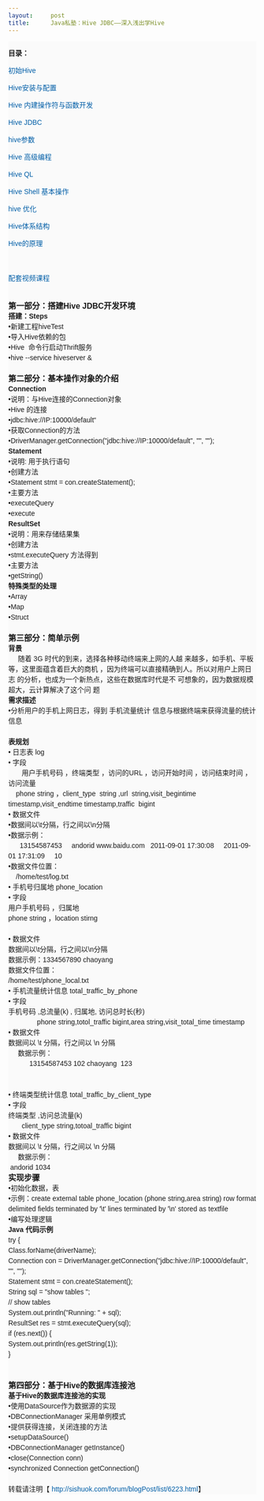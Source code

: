 ```yaml
---
layout:     post
title:      Java私塾：Hive JDBC——深入浅出学Hive
---
```

<div id="article_content" class="article_content clearfix csdn-tracking-statistics" data-pid="blog" data-mod="popu_307" data-dsm="post">
								            <link rel="stylesheet" href="https://csdnimg.cn/release/phoenix/template/css/ck_htmledit_views-f76675cdea.css">
						<div class="htmledit_views" id="content_views">
                
<div style="border-width:0px;overflow:hidden;font-family:verdana, arial, helvetica, sans-serif;line-height:21px;background-color:rgb(250,250,250);">
<p style="font-size:14px;line-height:1.5em;">
<span class="bold" style="font-weight:bold;line-height:1.5em;">目录：</span></p>
<p style="font-size:14px;line-height:1.5em;">
<a href="http://sishuok.com/forum/blogPost/list/6220.html" rel="nofollow" style="color:rgb(0,94,167);text-decoration:none;line-height:1.5em;">初始Hive</a></p>
<p style="font-size:14px;line-height:1.5em;">
<a href="http://sishuok.com/forum/blogPost/list/6221.html" rel="nofollow" style="color:rgb(0,94,167);text-decoration:none;line-height:1.5em;">Hive安装与配置</a></p>
<p style="font-size:14px;line-height:1.5em;">
<a href="http://sishuok.com/forum/blogPost/list/6222.html" rel="nofollow" style="color:rgb(0,94,167);text-decoration:none;line-height:1.5em;">Hive 内建操作符与函数开发</a></p>
<p style="font-size:14px;line-height:1.5em;">
<a href="http://sishuok.com/forum/blogPost/list/6223.html" rel="nofollow" style="color:rgb(0,94,167);text-decoration:none;line-height:1.5em;">Hive JDBC</a></p>
<p style="font-size:14px;line-height:1.5em;">
<a href="http://sishuok.com/forum/blogPost/list/6225.html" rel="nofollow" style="color:rgb(0,94,167);text-decoration:none;line-height:1.5em;">hive参数</a></p>
<p style="font-size:14px;line-height:1.5em;">
<a href="http://sishuok.com/forum/blogPost/list/6226.html" rel="nofollow" style="color:rgb(0,94,167);text-decoration:none;line-height:1.5em;">Hive 高级编程</a></p>
<p style="font-size:14px;line-height:1.5em;">
<a href="http://sishuok.com/forum/blogPost/list/0/6227.html" rel="nofollow" style="color:rgb(0,94,167);text-decoration:none;line-height:1.5em;">Hive QL</a></p>
<p style="font-size:14px;line-height:1.5em;">
<a href="http://sishuok.com/forum/blogPost/list/6228.html" rel="nofollow" style="color:rgb(0,94,167);text-decoration:none;line-height:1.5em;">Hive Shell 基本操作</a></p>
<p style="font-size:14px;line-height:1.5em;">
<a href="http://sishuok.com/forum/blogPost/list/0/6229.html" rel="nofollow" style="color:rgb(0,94,167);text-decoration:none;line-height:1.5em;">hive 优化</a></p>
<p style="font-size:14px;line-height:1.5em;">
<a href="http://sishuok.com/forum/blogPost/list/0/6231.html" rel="nofollow" style="color:rgb(0,94,167);text-decoration:none;line-height:1.5em;">Hive体系结构</a></p>
<p style="font-size:14px;line-height:1.5em;">
<a href="http://sishuok.com/forum/blogPost/list/0/6232.html" rel="nofollow" style="color:rgb(0,94,167);text-decoration:none;line-height:1.5em;">Hive的原理</a></p>
<p style="font-size:14px;line-height:1.5em;">
 </p>
<p style="font-size:14px;line-height:1.5em;">
<a href="http://sishuok.com/product/561" rel="nofollow" style="color:rgb(0,94,167);text-decoration:none;line-height:1.5em;">配套视频课程</a></p>
        </div>
<div style="border-width:0px;overflow:hidden;font-family:verdana, arial, helvetica, sans-serif;line-height:21px;background-color:rgb(250,250,250);">
<span class="bold" style="font-size:16px;font-weight:bold;">第一部分：搭建Hive JDBC开发环境</span></div>
<div style="border-width:0px;overflow:hidden;font-family:verdana, arial, helvetica, sans-serif;line-height:21px;background-color:rgb(250,250,250);">
<div class="O" style="border-width:0px;overflow:hidden;">
<span class="bold" style="font-weight:bold;">搭建：<span lang="en-us" xml:lang="en-us">Steps</span></span></div>
<div class="O" style="border-width:0px;overflow:hidden;">
<div class="O" style="border-width:0px;overflow:hidden;">
•新建工程hiveTest</div>
<div class="O" style="border-width:0px;overflow:hidden;">
•导入Hive依赖的包</div>
<div class="O" style="border-width:0px;overflow:hidden;">
•Hive  命令行启动Thrift服务</div>
<div class="O1" style="border-width:0px;overflow:hidden;">
•hive --service hiveserver &amp;</div>
<div class="O1" style="border-width:0px;overflow:hidden;">
<div class="O" style="border-width:0px;overflow:hidden;">
<div style="border-width:0px;overflow:hidden;">        </div>
<div style="border-width:0px;overflow:hidden;"><span class="bold" style="font-size:16px;font-weight:bold;">第二部分：基本操作对象的介绍</span></div>
<div style="border-width:0px;overflow:hidden;">
<div class="O" style="border-width:0px;overflow:hidden;">
<span class="bold" lang="en-us" style="font-weight:bold;" xml:lang="en-us">Connection</span></div>
</div>
<div style="border-width:0px;overflow:hidden;">
<div class="O" style="border-width:0px;overflow:hidden;">
•说明：与Hive连接的Connection对象</div>
<div class="O" style="border-width:0px;overflow:hidden;">
•Hive 的连接</div>
<div class="O1" style="border-width:0px;overflow:hidden;">
•jdbc:hive://IP:10000/default“</div>
<div class="O" style="border-width:0px;overflow:hidden;">
•获取Connection的方法</div>
<div class="O1" style="border-width:0px;overflow:hidden;">
•DriverManager.getConnection("jdbc:hive://IP:10000/default", "", "");</div>
<div class="O1" style="border-width:0px;overflow:hidden;">
<div class="O" style="border-width:0px;overflow:hidden;">
<span class="bold" lang="en-us" style="font-weight:bold;" xml:lang="en-us">Statement</span></div>
<div style="border-width:0px;overflow:hidden;">
<div class="O" style="border-width:0px;overflow:hidden;">
•说明: 用于执行语句</div>
<div class="O" style="border-width:0px;overflow:hidden;">
•创建方法</div>
<div class="O1" style="border-width:0px;overflow:hidden;">
•Statement stmt = con.createStatement();</div>
<div class="O" style="border-width:0px;overflow:hidden;">
•主要方法</div>
<div class="O1" style="border-width:0px;overflow:hidden;">
•executeQuery</div>
<div class="O1" style="border-width:0px;overflow:hidden;">
•execute</div>
<div class="O1" style="border-width:0px;overflow:hidden;">
<div class="O" style="border-width:0px;overflow:hidden;">
<span class="bold" lang="en-us" style="font-weight:bold;" xml:lang="en-us">ResultSet</span></div>
<div class="O" style="border-width:0px;overflow:hidden;">
<div class="O" style="border-width:0px;overflow:hidden;">
•说明：用来存储结果集</div>
<div class="O" style="border-width:0px;overflow:hidden;">
•创建方法</div>
<div class="O1" style="border-width:0px;overflow:hidden;">
•stmt.executeQuery 方法得到</div>
<div class="O" style="border-width:0px;overflow:hidden;">
•主要方法</div>
<div class="O1" style="border-width:0px;overflow:hidden;">
•getString()</div>
</div>
<div class="O" style="border-width:0px;overflow:hidden;">
<div class="O" style="border-width:0px;overflow:hidden;">
<span class="bold" style="font-weight:bold;">特殊类型的处理</span></div>
<div class="O" style="border-width:0px;overflow:hidden;">
<div style="border-width:0px;overflow:hidden;">•Array</div>
<div style="border-width:0px;overflow:hidden;">•Map</div>
<div style="border-width:0px;overflow:hidden;">•Struct</div>
<div style="border-width:0px;overflow:hidden;">
<div class="O" style="border-width:0px;overflow:hidden;">
<div style="border-width:0px;overflow:hidden;">        </div>
<div style="border-width:0px;overflow:hidden;"><span class="bold" style="font-size:16px;font-weight:bold;">第三部分：简单示例</span></div>
<div style="border-width:0px;overflow:hidden;">
<div class="O" style="border-width:0px;overflow:hidden;">
<span class="bold" style="font-weight:bold;">背景</span></div>
<div class="O" style="border-width:0px;overflow:hidden;">
<div style="border-width:0px;overflow:hidden;"><span>    </span> <span>随着</span> <span lang="en-us" xml:lang="en-us">3G</span> <span>时代的到来，选择各种移动终端来上网的人越</span> <span>来越多，如手机、平板等，这里面蕴含着巨大的商机</span> <span>，因为终端可以直接精确到人。所以对用户上网日志</span> <span>的分析，也成为一个新热点，这些在数据库时代是不</span> <span>可想象的，因为数据规模超大，云计算解决了这个问</span> <span>题</span></div>
<div style="border-width:0px;overflow:hidden;">
<div class="O" style="border-width:0px;overflow:hidden;">
<span class="bold" style="font-weight:bold;">需求描述</span></div>
<div class="O" style="border-width:0px;overflow:hidden;">
<div style="border-width:0px;overflow:hidden;">•分析用户的手机上网日志，得到 <span>手机流量统计 信息与根据终端来获得流量的统计信息</span></div>
<div style="border-width:0px;overflow:hidden;"> </div>
</div>
<div class="O" style="border-width:0px;overflow:hidden;">
<span class="bold" style="font-weight:bold;">表规划</span></div>
<div style="border-width:0px;overflow:hidden;">
<div class="O" style="border-width:0px;overflow:hidden;">
• <span>日志表 log</span></div>
<div class="O1" style="border-width:0px;overflow:hidden;">
• <span>字段</span></div>
<div class="O1" style="border-width:0px;overflow:hidden;">
       用户手机号码 ，终端类型 ，访问的URL ，访问开始时间 ，访问结束时间 ，访问流量</div>
<div class="O1" style="border-width:0px;overflow:hidden;">
    phone string ，client_type  string ,url  string,visit_begintime timestamp,visit_endtime timestamp,traffic  bigint</div>
<div class="O1" style="border-width:0px;overflow:hidden;">
• <span>数据文件</span></div>
<div class="O2" style="border-width:0px;overflow:hidden;">
•数据间以\t分隔，行之间以\n分隔</div>
<div class="O2" style="border-width:0px;overflow:hidden;">
•数据示例：</div>
<div class="O2" style="border-width:0px;overflow:hidden;">
      13154587453     andorid www.baidu.com   2011-09-01 17:30:08     2011-09-01 17:31:09     10</div>
<div class="O2" style="border-width:0px;overflow:hidden;">
•数据文件位置：</div>
<div class="O2" style="border-width:0px;overflow:hidden;">
    /home/test/log.txt</div>
</div>
<div class="O2" style="border-width:0px;overflow:hidden;">
<div style="border-width:0px;overflow:hidden;">
<div class="O" style="border-width:0px;overflow:hidden;">
• <span>手机号归属地 phone_location</span></div>
<div class="O1" style="border-width:0px;overflow:hidden;">
• <span>字段</span></div>
<div class="O1" style="border-width:0px;overflow:hidden;">
用户手机号码 ，归属地</div>
<div class="O1" style="border-width:0px;overflow:hidden;">
phone string ，location stirng</div>
<div class="O1" style="border-width:0px;overflow:hidden;">
 </div>
<div class="O1" style="border-width:0px;overflow:hidden;">
• <span>数据文件</span></div>
<div class="O2" style="border-width:0px;overflow:hidden;">
数据间以\t分隔，行之间以\n分隔</div>
<div class="O2" style="border-width:0px;overflow:hidden;">
数据示例：1334567890 chaoyang</div>
<div class="O2" style="border-width:0px;overflow:hidden;">
数据文件位置：</div>
<div class="O2" style="border-width:0px;overflow:hidden;">
/home/test/phone_local.txt</div>
<div class="O2" style="border-width:0px;overflow:hidden;">
<div style="border-width:0px;overflow:hidden;">
<div class="O" style="border-width:0px;overflow:hidden;">
• <span>手机流量统计信息 total_traffic_by_phone</span></div>
<div class="O1" style="border-width:0px;overflow:hidden;">
• <span>字段</span></div>
<div class="O" style="border-width:0px;overflow:hidden;">
手机号码 ,总流量(k) , 归属地, 访问总时长(秒)</div>
<div class="O" style="border-width:0px;overflow:hidden;">
               phone string,totol_traffic bigint,area string,visit_total_time timestamp<span></span></div>
<div class="O1" style="border-width:0px;overflow:hidden;">
• <span>数据文件</span></div>
<div class="O2" style="border-width:0px;overflow:hidden;">
<span>数据间以 \t 分隔，行之间以 \n 分隔</span></div>
<div class="O" style="border-width:0px;overflow:hidden;">
     数据示例：</div>
<div class="O" style="border-width:0px;overflow:hidden;">
           13154587453 102 chaoyang  123</div>
<div class="O" style="border-width:0px;overflow:hidden;">
 </div>
<div class="O" style="border-width:0px;overflow:hidden;">
 
<div style="border-width:0px;overflow:hidden;">
<div class="O" style="border-width:0px;overflow:hidden;">
• <span>终端类型统计信息 total_traffic_by_client_type</span></div>
<div class="O1" style="border-width:0px;overflow:hidden;">
• <span>字段</span></div>
<div class="O" style="border-width:0px;overflow:hidden;">
终端类型 ,访问总流量(k)</div>
<div class="O1" style="border-width:0px;overflow:hidden;">
       client_type string,totoal_traffic bigint</div>
<div class="O1" style="border-width:0px;overflow:hidden;">
• <span>数据文件</span></div>
<div class="O2" style="border-width:0px;overflow:hidden;">
<span>数据间以 \t 分隔，行之间以 \n 分隔</span></div>
<div class="O" style="border-width:0px;overflow:hidden;">
     数据示例：</div>
<div class="O" style="border-width:0px;overflow:hidden;">
 andorid 1034</div>
<div class="O" style="border-width:0px;overflow:hidden;">
<div class="O" style="border-width:0px;overflow:hidden;">
<span class="bold" style="font-size:16px;font-weight:bold;">实现步骤</span></div>
<div style="border-width:0px;overflow:hidden;">
<div class="O" style="border-width:0px;overflow:hidden;">
•初始化数据，表</div>
<div class="O1" style="border-width:0px;overflow:hidden;">
•示例：create external table phone_location (phone string,area string) row format delimited fields terminated by '\t' lines terminated by '\n' stored as textfile</div>
<div class="O" style="border-width:0px;overflow:hidden;">
•编写处理逻辑</div>
<div class="O" style="border-width:0px;overflow:hidden;">
<div class="O" style="border-width:0px;overflow:hidden;">
<span class="bold" style="font-weight:bold;"><span lang="en-us" xml:lang="en-us">Java </span>代码示例</span></div>
<div class="O" style="border-width:0px;overflow:hidden;">
<div style="border-width:0px;overflow:hidden;"><span lang="en-us" xml:lang="en-us">try {</span></div>
<div style="border-width:0px;overflow:hidden;"><span lang="en-us" xml:lang="en-us">Class.forName(driverName);</span></div>
<div style="border-width:0px;overflow:hidden;"><span lang="en-us" xml:lang="en-us">Connection con = DriverManager.getConnection("jdbc:hive://IP:10000/default", "", "");</span></div>
<div style="border-width:0px;overflow:hidden;"><span lang="en-us" xml:lang="en-us">Statement stmt = con.createStatement();</span></div>
<div style="border-width:0px;overflow:hidden;"><span lang="en-us" xml:lang="en-us">String sql = "show tables ";</span></div>
<div style="border-width:0px;overflow:hidden;"><span lang="en-us" xml:lang="en-us">// show tables</span></div>
<div style="border-width:0px;overflow:hidden;"><span lang="en-us" xml:lang="en-us">System.out.println("Running: " + sql);</span></div>
<div style="border-width:0px;overflow:hidden;"><span lang="en-us" xml:lang="en-us">ResultSet res = stmt.executeQuery(sql);</span></div>
<div style="border-width:0px;overflow:hidden;"><span lang="en-us" xml:lang="en-us">if (res.next()) {</span></div>
<div style="border-width:0px;overflow:hidden;"><span lang="en-us" xml:lang="en-us">System.out.println(res.getString(1));</span></div>
<div style="border-width:0px;overflow:hidden;"><span lang="en-us" xml:lang="en-us">}</span></div>
<div style="border-width:0px;overflow:hidden;"> </div>
</div>
<div class="O" style="border-width:0px;overflow:hidden;">
<div style="border-width:0px;overflow:hidden;">        </div>
<div style="border-width:0px;overflow:hidden;"><span class="bold" style="font-size:16px;font-weight:bold;">第四部分：基于Hive的数据库连接池</span></div>
<div style="border-width:0px;overflow:hidden;">
<div class="O" style="border-width:0px;overflow:hidden;">
<span class="bold" style="font-weight:bold;">基于<span lang="en-us" xml:lang="en-us">Hive</span>的数据库连接池的实现</span></div>
<div class="O" style="border-width:0px;overflow:hidden;">
<div style="border-width:0px;overflow:hidden;">•使用DataSource作为数据源的实现</div>
<div style="border-width:0px;overflow:hidden;">•DBConnectionManager 采用单例模式</div>
<div style="border-width:0px;overflow:hidden;">•提供获得连接，关闭连接的方法</div>
<div style="border-width:0px;overflow:hidden;">
<div class="O" style="border-width:0px;overflow:hidden;">
<div style="border-width:0px;overflow:hidden;">•setupDataSource()</div>
<div style="border-width:0px;overflow:hidden;">•DBConnectionManager getInstance()</div>
<div style="border-width:0px;overflow:hidden;">•close(Connection conn)</div>
<div style="border-width:0px;overflow:hidden;">•synchronized Connection getConnection()</div>
<div style="border-width:0px;overflow:hidden;"><br></div>
<div style="border-width:0px;overflow:hidden;"><span style="font-family:verdana, arial, helvetica, sans-serif;line-height:21px;background-color:rgb(250,250,250);">转载请注明【 </span><a href="http://sishuok.com/forum/blogPost/list/6223.html" rel="nofollow" style="color:rgb(0,94,167);text-decoration:none;font-family:verdana, arial, helvetica, sans-serif;line-height:21px;background-color:rgb(250,250,250);">http://sishuok.com/forum/blogPost/list/6223.html</a><span style="font-family:verdana, arial, helvetica, sans-serif;line-height:21px;background-color:rgb(250,250,250);">】</span><br></div>
</div>
</div>
</div>
</div>
</div>
</div>
</div>
</div>
</div>
</div>
</div>
</div>
</div>
</div>
</div>
</div>
</div>
</div>
</div>
</div>
</div>
</div>
</div>
</div>
</div>
</div>
</div>
</div>
</div>
            </div>
                </div>